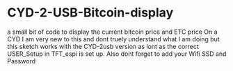 # CYD-2-USB-Bitcoin-display
a small bit of code to display the current bitcoin price and ETC price On a CYD 
I am very new to this and dont truely understand what I am doing but this sketch works with the CYD-2usb version as lont as the correct USER_Setup in TFT_espi is set up.
Also dont forget to add your Wifi SSD and Password
